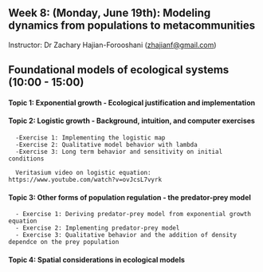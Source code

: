 ## Week 8: (Monday, June 19th): Modeling dynamics from populations to metacommunities

Instructor: Dr Zachary Hajian-Forooshani (zhajianf@gmail.com)


## Foundational models of ecological systems (10:00 - 15:00)

#### Topic 1: Exponential growth - Ecological justification and implementation 
      
#### Topic 2: Logistic growth - Background, intuition, and computer exercises  
      -Exercise 1: Implementing the logistic map
      -Exercise 2: Qualitative model behavior with lambda  
      -Exercise 3: Long term behavior and sensitivity on initial conditions  
      
      Veritasium video on logistic equation: https://www.youtube.com/watch?v=ovJcsL7vyrk 
      
#### Topic 3: Other forms of population regulation - the predator-prey model
      - Exercise 1: Deriving predator-prey model from exponential growth equation
      - Exercise 2: Implementing predator-prey model
      - Exercise 3: Qualitative behavior and the addition of density dependce on the prey population
      
#### Topic 4: Spatial considerations in ecological models 
      
